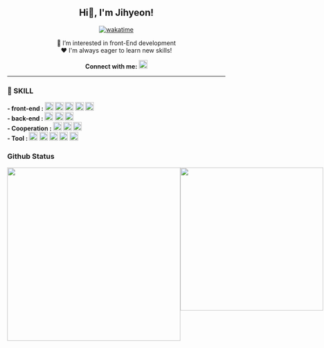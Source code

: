 <div align="center">

## Hi👋, I'm Jihyeon!
[![wakatime](https://wakatime.com/badge/user/018ef09b-4830-4742-8c11-7c2fa58d8c53.svg)](https://wakatime.com/@018ef09b-4830-4742-8c11-7c2fa58d8c53)

🌱 I’m interested in front-End development<br/>
❤️ I'm always eager to learn new skills!

<b>Connect with me: </b>
<a href="mailto:lovelyshinjh@gmail.com">
    <img src="https://img.shields.io/badge/Gmail-EA4335?style=for-the-badge&logo=Gmail&logoColor=white" height="20"> 
</a>
  
</div>

<hr/>

### 🔨 SKILL
<b>
- front-end : 
        <img src="https://img.shields.io/badge/react-61DAFB?style=for-the-badge&logo=react&logoColor=white" height="20">
        <img src="https://img.shields.io/badge/html5-E34F26?style=for-the-badge&logo=html5&logoColor=white" height="20">
        <img src="https://img.shields.io/badge/css3-1572B6?style=for-the-badge&logo=css3&logoColor=white" height="20">
        <img src="https://img.shields.io/badge/javascript-F7DF1E?style=for-the-badge&logo=javascript&logoColor=white" height="20">
        <img src="https://img.shields.io/badge/Jsp-e76f00?style=for-the-badge&logo=Jsp&logoColor=white" height="20"> 
</b>
<br/>
<b>
- back-end : 
        <img src="https://img.shields.io/badge/Java-007396?style=for-the-badge" height="20">
        <img src="https://img.shields.io/badge/mysql-4479A1?style=for-the-badge&logo=mysql&logoColor=white" height="20">
        <img src="https://img.shields.io/badge/spring-6DB33F?style=for-the-badge&logo=spring&logoColor=white" height="20">

</b>
<br/>
<b>
- Cooperation : 
        <img src="https://img.shields.io/badge/github-181717?style=for-the-badge&logo=github&logoColor=white" height="20"> 
        <img src="https://img.shields.io/badge/notion-000000?style=for-the-badge&logo=notion&logoColor=white" height="20"> 
        <img src="https://img.shields.io/badge/figma-F24E1E?style=for-the-badge&logo=figma&logoColor=white" height="20">
</b>
<br/>
<b>
- Tool : 
        <img src="https://img.shields.io/badge/VSCode-007ACC?style=for-the-badge&logo=visualstudiocode&logoColor=white" height="20"> 
        <img src="https://img.shields.io/badge/IntelliJ idea-000000?style=for-the-badge&logo=intellijidea&logoColor=white" height="20"> 
        <img src="https://img.shields.io/badge/eclipseide-2C2255?style=for-the-badge&logo=eclipseide&logoColor=white" height="20">
        <img src="https://img.shields.io/badge/photoshop-31A8FF?style=for-the-badge&logo=adobephotoshop&logoColor=white" height="20">
        <img src="https://img.shields.io/badge/Illustrator-FF9A00?style=for-the-badge&logo=adobeillustrator&logoColor=white" height="20">

</b>

### Github Status
<div style="display:flex; gap: 1;">
  <a href="https://github.com/anuraghazra/github-readme-stats">
    <img width=400 align="center" src="https://github-readme-stats.vercel.app/api?username=Jihyeon818&show_icons=true&theme=transparent" />
  </a>
  <a href="https://github.com/anuraghazra/convoychat">
    <img width=330 align="center" src="https://github-readme-stats.vercel.app/api/top-langs/?username=Jihyeon818&layout=compact&card_width=320" />
  </a>
</div>
